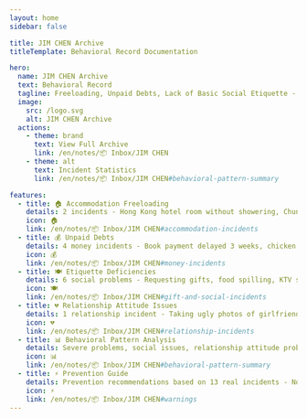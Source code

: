 ```yaml
---
layout: home
sidebar: false

title: JIM CHEN Archive
titleTemplate: Behavioral Record Documentation

hero:
  name: JIM CHEN Archive
  text: Behavioral Record
  tagline: Freeloading, Unpaid Debts, Lack of Basic Social Etiquette - 13 Real Incident Records
  image:
    src: /logo.svg
    alt: JIM CHEN Archive
  actions:
    - theme: brand
      text: View Full Archive
      link: /en/notes/📦 Inbox/JIM CHEN
    - theme: alt
      text: Incident Statistics
      link: /en/notes/📦 Inbox/JIM CHEN#behavioral-pattern-summary

features:
  - title: 🏠 Accommodation Freeloading
    details: 2 incidents - Hong Kong hotel room without showering, Chungking Mansions bed occupation, long-term non-payment with snoring disturbance
    icon: 🏠
    link: /en/notes/📦 Inbox/JIM CHEN#accommodation-incidents
  - title: 💰 Unpaid Debts
    details: 4 money incidents - Book payment delayed 3 weeks, chicken nuggets AA delayed 30 days, currency exchange harassment, spending 3000 on girlfriend while lacking tuition
    icon: 💰
    link: /en/notes/📦 Inbox/JIM CHEN#money-incidents
  - title: 🍽️ Etiquette Deficiencies
    details: 6 social problems - Requesting gifts, food spilling, KTV solo eating, photo blocking, 3 years English study without knowing "Toilet"
    icon: 🍽️
    link: /en/notes/📦 Inbox/JIM CHEN#gift-and-social-incidents
  - title: 💔 Relationship Attitude Issues
    details: 1 relationship incident - Taking ugly photos of girlfriend, showing off spending on friends, cannot accept kissing, chaotic financial priorities
    icon: 💔
    link: /en/notes/📦 Inbox/JIM CHEN#relationship-incidents
  - title: 📊 Behavioral Pattern Analysis
    details: Severe problems, social issues, relationship attitude problems - Three major categories behavioral pattern summary and warnings
    icon: 📊
    link: /en/notes/📦 Inbox/JIM CHEN#behavioral-pattern-summary
  - title: ⚡ Prevention Guide
    details: Prevention recommendations based on 13 real incidents - No freeloading, no lending money, no advance payment, keep distance
    icon: ⚡
    link: /en/notes/📦 Inbox/JIM CHEN#warnings
---
```

